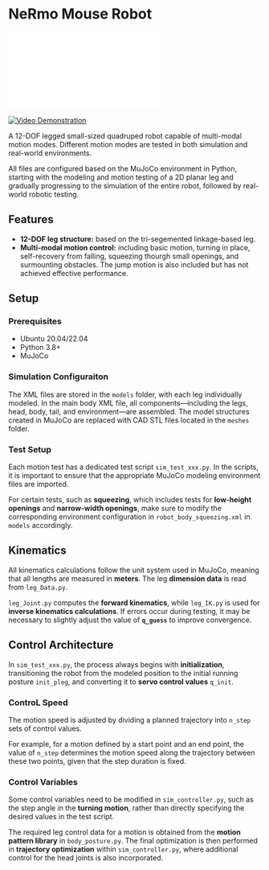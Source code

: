 # NeRmo Mouse Robot

![Robot Simulation](images/NeRmo_Overview.pdf)

[![Video Demonstration](https://img.shields.io/youtube/channel/views/:UClva9bOC5x7I6EH2yGsfpeg)](https://www.youtube.com/watch?v=iS-gbdyKS5s&list=PLG0yEiqorTkgIp97KAagTFfdkPwRGbhUh&index=63)

A 12-DOF legged small-sized quadruped robot capable of multi-modal motion modes. Different motion modes are tested in both simulation and real-world environments.

All files are configured based on the MuJoCo environment in Python, starting with the modeling and motion testing of a 2D planar leg and gradually progressing to the simulation of the entire robot, followed by real-world robotic testing.

## Features
- **12-DOF leg structure:** based on the tri-segemented linkage-based leg.
- **Multi-modal motion control:** including basic motion, turning in place, self-recovery from falling, squeezing thourgh small openings, and surmounting obstacles. The jump motion is also included but has not achieved effective performance.

## Setup
### Prerequisites
- Ubuntu 20.04/22.04
- Python 3.8+
- MuJoCo

### Simulation Configuraiton
The XML files are stored in the `models` folder, with each leg individually modeled. In the main body XML file, all components—including the legs, head, body, tail, and environment—are assembled. The model structures created in MuJoCo are replaced with CAD STL files located in the `meshes` folder.

### Test Setup
Each motion test has a dedicated test script `sim_test_xxx.py`. In the scripts, it is important to ensure that the appropriate MuJoCo modeling environment files are imported. 

For certain tests, such as **squeezing**, which includes tests for **low-height openings** and **narrow-width openings**, make sure to modify the corresponding environment configuration in `robot_body_squeezing.xml` in `models` accordingly.

## Kinematics
All kinematics calculations follow the unit system used in MuJoCo, meaning that all lengths are measured in **meters**. The leg **dimension data** is read from `leg_Data.py`.

`leg_Joint.py` computes the **forward kinematics**, while `leg_IK.py` is used for **inverse kinematics calculations**. If errors occur during testing, it may be necessary to slightly adjust the value of **`q_guess`** to improve convergence.

## Control Architecture
In `sim_test_xxx.py`, the process always begins with **initialization**, transitioning the robot from the modeled position to the initial running posture `init_pleg`, and converting it to **servo control values** `q_init`.

### ControL Speed
The motion speed is adjusted by dividing a planned trajectory into `n_step` sets of control values. 

For example, for a motion defined by a start point and an end point, the value of `n_step` determines the motion speed along the trajectory between these two points, given that the step duration is fixed.

### Control Variables
Some control variables need to be modified in `sim_controller.py`, such as the step angle in the **turning motion**, rather than directly specifying the desired values in the test script.

The required leg control data for a motion is obtained from the **motion pattern library** in `body_posture.py`. The final optimization is then performed in **trajectory optimization** within `sim_controller.py`, where additional control for the head joints is also incorporated.
